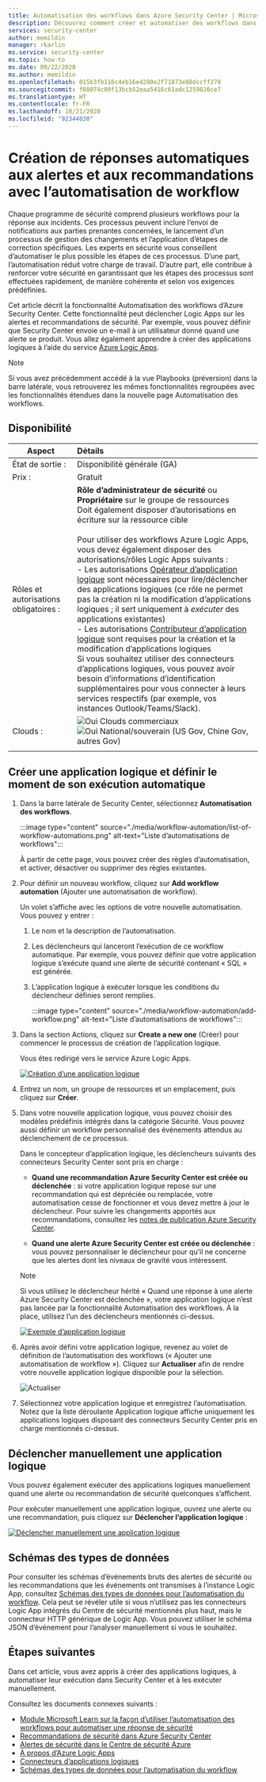 ```yaml
---
title: Automatisation des workflows dans Azure Security Center | Microsoft Docs
description: Découvrez comment créer et automatiser des workflows dans Azure Security Center
services: security-center
author: memildin
manager: rkarlin
ms.service: security-center
ms.topic: how-to
ms.date: 09/22/2020
ms.author: memildin
ms.openlocfilehash: 015b3fb116c4eb16e4280e2f71873e88dccff278
ms.sourcegitcommit: f88074c00f13bcb52eaa5416c61adc1259826ce7
ms.translationtype: HT
ms.contentlocale: fr-FR
ms.lasthandoff: 10/21/2020
ms.locfileid: "92344030"
---
```

# <a name="create-automatic-responses-to-alerts-and-recommendations-with-workflow-automation"></a>Création de réponses automatiques aux alertes et aux recommandations avec l’automatisation de workflow

Chaque programme de sécurité comprend plusieurs workflows pour la réponse aux incidents. Ces processus peuvent inclure l’envoi de notifications aux parties prenantes concernées, le lancement d’un processus de gestion des changements et l’application d’étapes de correction spécifiques. Les experts en sécurité vous conseillent d’automatiser le plus possible les étapes de ces processus. D’une part, l’automatisation réduit votre charge de travail. D’autre part, elle contribue à renforcer votre sécurité en garantissant que les étapes des processus sont effectuées rapidement, de manière cohérente et selon vos exigences prédéfinies.

Cet article décrit la fonctionnalité Automatisation des workflows d’Azure Security Center. Cette fonctionnalité peut déclencher Logic Apps sur les alertes et recommandations de sécurité. Par exemple, vous pouvez définir que Security Center envoie un e-mail à un utilisateur donné quand une alerte se produit. Vous allez également apprendre à créer des applications logiques à l’aide du service [Azure Logic Apps](../logic-apps/logic-apps-overview.md).

> [!NOTE]
> Si vous avez précédemment accédé à la vue Playbooks (préversion) dans la barre latérale, vous retrouverez les mêmes fonctionnalités regroupées avec les fonctionnalités étendues dans la nouvelle page Automatisation des workflows.



## <a name="availability"></a>Disponibilité

|Aspect|Détails|
|----|:----|
|État de sortie :|Disponibilité générale (GA)|
|Prix :|Gratuit|
|Rôles et autorisations obligatoires :|**Rôle d’administrateur de sécurité** ou **Propriétaire** sur le groupe de ressources<br>Doit également disposer d’autorisations en écriture sur la ressource cible<br><br>Pour utiliser des workflows Azure Logic Apps, vous devez également disposer des autorisations/rôles Logic Apps suivants :<br> - Les autorisations [Opérateur d’application logique](../role-based-access-control/built-in-roles.md#logic-app-operator) sont nécessaires pour lire/déclencher des applications logiques (ce rôle ne permet pas la création ni la modification d’applications logiques ; il sert uniquement à *exécuter* des applications existantes)<br> - Les autorisations [Contributeur d’application logique](../role-based-access-control/built-in-roles.md#logic-app-contributor) sont requises pour la création et la modification d’applications logiques<br>Si vous souhaitez utiliser des connecteurs d’applications logiques, vous pouvez avoir besoin d’informations d’identification supplémentaires pour vous connecter à leurs services respectifs (par exemple, vos instances Outlook/Teams/Slack).|
|Clouds :|![Oui](./media/icons/yes-icon.png) Clouds commerciaux<br>![Oui](./media/icons/yes-icon.png) National/souverain (US Gov, Chine Gov, autres Gov)|
|||



## <a name="create-a-logic-app-and-define-when-it-should-automatically-run"></a>Créer une application logique et définir le moment de son exécution automatique 

1. Dans la barre latérale de Security Center, sélectionnez **Automatisation des workflows**.

    :::image type="content" source="./media/workflow-automation/list-of-workflow-automations.png" alt-text="Liste d’automatisations de workflows":::

    À partir de cette page, vous pouvez créer des règles d’automatisation, et activer, désactiver ou supprimer des règles existantes.

1. Pour définir un nouveau workflow, cliquez sur **Add workflow automation** (Ajouter une automatisation de workflow). 

    Un volet s’affiche avec les options de votre nouvelle automatisation. Vous pouvez y entrer :
    1. Le nom et la description de l’automatisation.
    1. Les déclencheurs qui lanceront l’exécution de ce workflow automatique. Par exemple, vous pouvez définir que votre application logique s’exécute quand une alerte de sécurité contenant « SQL » est générée.
    1. L’application logique à exécuter lorsque les conditions du déclencheur définies seront remplies. 

        :::image type="content" source="./media/workflow-automation/add-workflow.png" alt-text="Liste d’automatisations de workflows":::

1. Dans la section Actions, cliquez sur **Create a new one** (Créer) pour commencer le processus de création de l’application logique.

    Vous êtes redirigé vers le service Azure Logic Apps.

    [![Création d’une application logique](media/workflow-automation/logic-apps-create-new.png)](media/workflow-automation/logic-apps-create-new.png#lightbox)

1. Entrez un nom, un groupe de ressources et un emplacement, puis cliquez sur **Créer**.

1. Dans votre nouvelle application logique, vous pouvez choisir des modèles prédéfinis intégrés dans la catégorie Sécurité. Vous pouvez aussi définir un workflow personnalisé des événements attendus au déclenchement de ce processus.

    Dans le concepteur d’application logique, les déclencheurs suivants des connecteurs Security Center sont pris en charge :

    * **Quand une recommandation Azure Security Center est créée ou déclenchée** : si votre application logique repose sur une recommandation qui est dépréciée ou remplacée, votre automatisation cesse de fonctionner et vous devez mettre à jour le déclencheur. Pour suivre les changements apportés aux recommandations, consultez les [notes de publication Azure Security Center](release-notes.md).

    * **Quand une alerte Azure Security Center est créée ou déclenchée** : vous pouvez personnaliser le déclencheur pour qu’il ne concerne que les alertes dont les niveaux de gravité vous intéressent.
    
    > [!NOTE]
    > Si vous utilisez le déclencheur hérité « Quand une réponse à une alerte Azure Security Center est déclenchée », votre application logique n’est pas lancée par la fonctionnalité Automatisation des workflows. À la place, utilisez l’un des déclencheurs mentionnés ci-dessus. 

    [![Exemple d’application logique](media/workflow-automation/sample-logic-app.png)](media/workflow-automation/sample-logic-app.png#lightbox)

1. Après avoir défini votre application logique, revenez au volet de définition de l’automatisation des workflows (« Ajouter une automatisation de workflow »). Cliquez sur **Actualiser** afin de rendre votre nouvelle application logique disponible pour la sélection.

    ![Actualiser](media/workflow-automation/refresh-the-list-of-logic-apps.png)

1. Sélectionnez votre application logique et enregistrez l’automatisation. Notez que la liste déroulante Application logique affiche uniquement les applications logiques disposant des connecteurs Security Center pris en charge mentionnés ci-dessus.


## <a name="manually-trigger-a-logic-app"></a>Déclencher manuellement une application logique

Vous pouvez également exécuter des applications logiques manuellement quand une alerte ou recommandation de sécurité quelconques s’affichent.

Pour exécuter manuellement une application logique, ouvrez une alerte ou une recommandation, puis cliquez sur **Déclencher l’application logique** :

[![Déclencher manuellement une application logique](media/workflow-automation/manually-trigger-logic-app.png)](media/workflow-automation/manually-trigger-logic-app.png#lightbox)

## <a name="data-types-schemas"></a>Schémas des types de données

Pour consulter les schémas d’événements bruts des alertes de sécurité ou les recommandations que les événements ont transmises à l’instance Logic App, consultez [Schémas des types de données pour l’automatisation du workflow](https://aka.ms/ASCAutomationSchemas). Cela peut se révéler utile si vous n’utilisez pas les connecteurs Logic App intégrés du Centre de sécurité mentionnés plus haut, mais le connecteur HTTP générique de Logic App. Vous pouvez utiliser le schéma JSON d’événement pour l’analyser manuellement si vous le souhaitez.

## <a name="next-steps"></a>Étapes suivantes

Dans cet article, vous avez appris à créer des applications logiques, à automatiser leur exécution dans Security Center et à les exécuter manuellement. 

Consultez les documents connexes suivants : 

- [Module Microsoft Learn sur la façon d’utiliser l’automatisation des workflows pour automatiser une réponse de sécurité](/learn/modules/resolve-threats-with-azure-security-center/)
- [Recommandations de sécurité dans Azure Security Center](security-center-recommendations.md)
- [Alertes de sécurité dans le Centre de sécurité Azure](security-center-alerts-overview.md)
- [À propos d’Azure Logic Apps](../logic-apps/logic-apps-overview.md)
- [Connecteurs d’applications logiques](/connectors/)
- [Schémas des types de données pour l’automatisation du workflow](https://aka.ms/ASCAutomationSchemas)